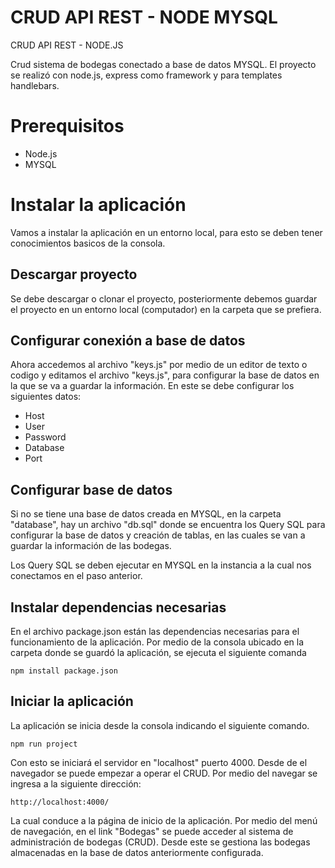 # CRUD API REST - NODE MYSQL
CRUD API REST - NODE.JS

Crud sistema de bodegas conectado a base de datos MYSQL.
El proyecto se realizó con node.js, express como framework y para templates handlebars.

# Prerequisitos
- Node.js
- MYSQL

# Instalar la aplicación
Vamos a instalar la aplicación en un entorno local, para esto se deben tener conocimientos basicos de la consola.

## Descargar proyecto
Se debe descargar o clonar el proyecto, posteriormente debemos guardar el proyecto en un entorno local (computador) en la carpeta que se prefiera. 

## Configurar conexión a base de datos
Ahora accedemos al archivo "keys.js" por medio de un editor de texto o codigo y editamos el archivo "keys.js", para configurar la base de datos en la que se va a guardar la información. 
En este se debe configurar los siguientes datos:
- Host
- User
- Password
- Database
- Port

## Configurar base de datos
Si no se tiene una base de datos creada en MYSQL, en la carpeta "database", hay un archivo "db.sql" donde se encuentra los Query SQL para configurar la base de datos
y creación de tablas, en las cuales se van a guardar la información de las bodegas. 

Los Query SQL se deben ejecutar en MYSQL en la instancia a la cual nos conectamos en el paso anterior.

## Instalar dependencias necesarias
En el archivo package.json están las dependencias necesarias para el funcionamiento de la aplicación. Por medio de la consola ubicado en la carpeta donde se guardó la aplicación,
se ejecuta el siguiente comanda

```
npm install package.json
```


## Iniciar la aplicación
La aplicación se inicia desde la consola indicando el siguiente comando.

```
npm run project
```

Con esto se iniciará el servidor en "localhost" puerto 4000. Desde de el navegador se puede empezar a operar el CRUD. Por medio del navegar se ingresa a la siguiente dirección:
```
http://localhost:4000/
```
La cual conduce a la página de inicio de la aplicación. Por medio del menú de navegación, en el link "Bodegas" se puede acceder al sistema de administración de bodegas (CRUD).
Desde este se gestiona las bodegas almacenadas en la base de datos anteriormente configurada.

